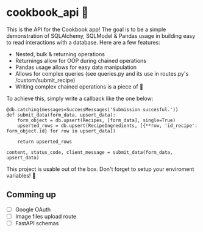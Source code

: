 # cookbook_api 🍔
This is the API for the Cookbook app! The goal is to be a simple demonstration of SQLAlchemy, SQLModel & Pandas usage in building easy to read interactions with a database. Here are a few features:

- Nested, bulk & returning operations
- Returnings allow for OOP during chained operations
- Pandas usage allows for easy data manipulation
- Allows for complex queries (see queries.py and its use in routes.py's /custom/submit_recipe)
- Writing complex chained operations is a piece of 🍰

To achieve this, simply write a callback like the one below:
```
@db.catching(messages=SuccessMessages('Submission succesful.'))
def submit_data(form_data, upsert_data):
    form_object = db.upsert(Recipes, [form_data], single=True)
    upserted_rows = db.upsert(RecipeIngredients, [{**row, 'id_recipe': form_object.id} for row in upsert_data])

    return upserted_rows

content, status_code, client_message = submit_data(form_data, upsert_data)
```

This project is usable out of the box. Don't forget to setup your enviroment variables! 🚀

## Comming up
- [ ] Google OAuth
- [ ] Image files upload route
- [ ] FastAPI schemas

